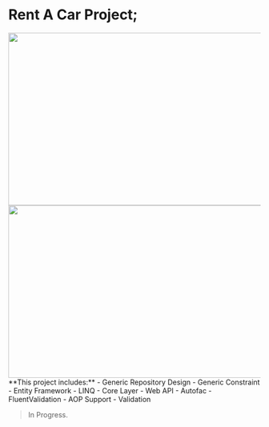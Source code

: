 # Rent A Car Project;


<img src="https://user-images.githubusercontent.com/47564151/108609126-e8c29e00-73dc-11eb-8054-e178945e84ca.jpg"  width="515.7" height="343.8" />
<img src="https://user-images.githubusercontent.com/47564151/108609143-0f80d480-73dd-11eb-991b-5ec2e8e4aa34.jpg"  width="515.7" height="343.8" />
**This project includes:**
- Generic Repository Design
- Generic Constraint
- Entity Framework
- LINQ
- Core Layer
- Web API
- Autofac
- FluentValidation
- AOP Support
- Validation

> In Progress.


